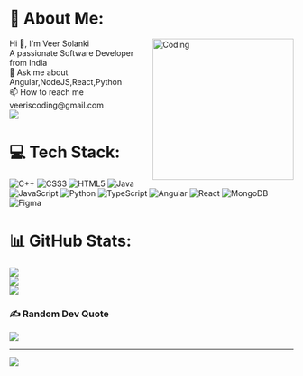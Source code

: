 # 💫 About Me:
<img align="right" alt="Coding" width="250"  src="https://media.tenor.com/NOYF3f82b_gAAAAC/programmer.gif">
Hi 👋, I'm Veer Solanki<br>A passionate Software Developer from India<br>💬 Ask me about Angular,NodeJS,React,Python<br>📫 How to reach me veeriscoding@gmail.com<br>
<a href="https://visitcount.itsvg.in">
  <img src="https://visitcount.itsvg.in/api?id=MrVeer&label=Profile%20Views&color=11&icon=0&pretty=false" />
</a>

# 💻 Tech Stack:
![C++](https://img.shields.io/badge/c++-%2300599C.svg?style=flat&logo=c%2B%2B&logoColor=white) ![CSS3](https://img.shields.io/badge/css3-%231572B6.svg?style=flat&logo=css3&logoColor=white) ![HTML5](https://img.shields.io/badge/html5-%23E34F26.svg?style=flat&logo=html5&logoColor=white) ![Java](https://img.shields.io/badge/java-%23ED8B00.svg?style=flat&logo=openjdk&logoColor=white) ![JavaScript](https://img.shields.io/badge/javascript-%23323330.svg?style=flat&logo=javascript&logoColor=%23F7DF1E) ![Python](https://img.shields.io/badge/python-3670A0?style=flat&logo=python&logoColor=ffdd54) ![TypeScript](https://img.shields.io/badge/typescript-%23007ACC.svg?style=flat&logo=typescript&logoColor=white) ![Angular](https://img.shields.io/badge/angular-%23DD0031.svg?style=flat&logo=angular&logoColor=white) ![React](https://img.shields.io/badge/react-%2320232a.svg?style=flat&logo=react&logoColor=%2361DAFB) ![MongoDB](https://img.shields.io/badge/MongoDB-%234ea94b.svg?style=flat&logo=mongodb&logoColor=white) ![Figma](https://img.shields.io/badge/figma-%23F24E1E.svg?style=flat&logo=figma&logoColor=white)
# 📊 GitHub Stats:
![](https://github-readme-stats.vercel.app/api?username=MrVeer18&theme=radical&hide_border=false&include_all_commits=true&count_private=false)<br/>
![](https://github-readme-streak-stats.herokuapp.com/?user=MrVeer18&theme=radical&hide_border=false)<br/>
![](https://github-readme-stats.vercel.app/api/top-langs/?username=MrVeer18&theme=radical&hide_border=false&include_all_commits=true&count_private=false&layout=compact)

### ✍️ Random Dev Quote
![](https://quotes-github-readme.vercel.app/api?type=horizontal&theme=radical)

---
[![](https://visitcount.itsvg.in/api?id=MrVeer18&icon=0&color=11)](https://visitcount.itsvg.in)

<!-- Proudly created with GPRM ( https://gprm.itsvg.in ) -->
